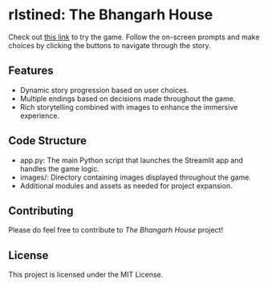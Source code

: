 # rlstined: The Bhangarh House

Check out [this link](https://rlstined.streamlit.app/) to try the game. Follow the on-screen prompts and make choices by clicking the buttons to navigate through the story.

## Features
- Dynamic story progression based on user choices.
- Multiple endings based on decisions made throughout the game.
- Rich storytelling combined with images to enhance the immersive experience.

## Code Structure
- app.py: The main Python script that launches the Streamlit app and handles the game logic.
- images/: Directory containing images displayed throughout the game.
- Additional modules and assets as needed for project expansion.

## Contributing
Please do feel free to contribute to _The Bhangarh House_ project!

## License
This project is licensed under the MIT License.

